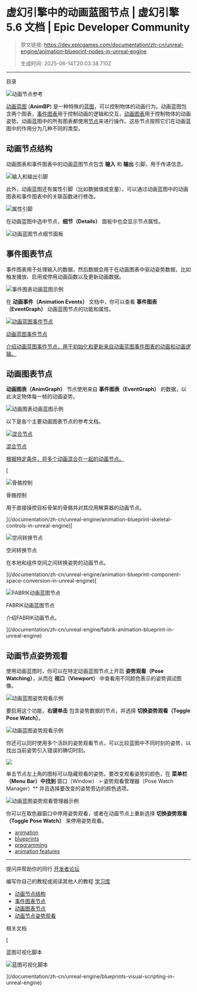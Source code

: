 # 虚幻引擎中的动画蓝图节点 | 虚幻引擎 5.6 文档 | Epic Developer Community

> 原文链接: https://dev.epicgames.com/documentation/zh-cn/unreal-engine/animation-blueprint-nodes-in-unreal-engine
> 
> 生成时间: 2025-06-14T20:03:38.710Z

---

目录

![动画节点参考](https://dev.epicgames.com/community/api/documentation/image/b34b522b-cb9c-4998-b4da-a2457e6af221?resizing_type=fill&width=1920&height=335)

[动画蓝图](/documentation/zh-cn/unreal-engine/animation-blueprints-in-unreal-engine) (**AnimBP**) 是一种特殊的[蓝图](/documentation/zh-cn/unreal-engine/blueprints-visual-scripting-in-unreal-engine)，可以控制物体的动画行为。动画蓝图包含两个图表，[事件图表](/documentation/zh-cn/unreal-engine/graphing-in-animation-blueprints-in-unreal-engine#%E4%BA%8B%E4%BB%B6%E5%9B%BE%E8%A1%A8)用于控制动画的逻辑和交互，[动画图表](/documentation/zh-cn/unreal-engine/graphing-in-animation-blueprints-in-unreal-engine#%E5%8A%A8%E7%94%BB%E5%9B%BE%E8%A1%A8)用于控制物体的动画姿势。动画蓝图中的所有图表都使用[节点](/documentation/zh-cn/unreal-engine/nodes-in-unreal-engine)来进行操作。这些节点按照它们在动画蓝图中的作用分为几种不同的类型。

## 动画节点结构

动画图表和事件图表中的动画蓝图节点包含 **输入** 和 **输出** 引脚，用于传递信息。

![输入和输出引脚](https://d1iv7db44yhgxn.cloudfront.net/documentation/images/77d845cf-43ac-4759-abbc-86adc70fffde/inputandoutputpins.png)

此外，动画蓝图还有属性引脚（比如数据值或变量），可以通过动画蓝图中的动画图表和事件图表中的关联函数进行修改。

![属性引脚](https://d1iv7db44yhgxn.cloudfront.net/documentation/images/01d3b5e8-9e8c-4506-a975-d3a1236fd7be/propertypins.png)

在动画蓝图中选中节点，**细节（Details）** 面板中也会显示节点属性。

![动画蓝图节点细节面板](https://d1iv7db44yhgxn.cloudfront.net/documentation/images/1fbf4d0f-3348-47c7-a7e9-49acffd70aca/detailspanel.png)

## 事件图表节点

事件图表用于处理输入的数据，然后数据会用于在动画图表中驱动姿势数据，比如触发播放、启用或停用动画函数以及更新动画数据。

![事件图表动画蓝图示例](https://d1iv7db44yhgxn.cloudfront.net/documentation/images/2f78c782-212b-4137-8813-057a98ddb32f/eventgraphex.png)

在 **动画事件（Animation Events）** 文档中，你可以查看 **事件图表（EventGraph）** 动画蓝图节点的功能和属性。

[](/documentation/zh-cn/unreal-engine/animation-blueprint-event-nodes-in-unreal-engine)

[![动画蓝图事件节点](https://d1iv7db44yhgxn.cloudfront.net/documentation/images/19d42b78-2fcd-43c7-bdd3-d9321519719b/topicimage.png)](/documentation/zh-cn/unreal-engine/animation-blueprint-event-nodes-in-unreal-engine)

[动画蓝图事件节点](/documentation/zh-cn/unreal-engine/animation-blueprint-event-nodes-in-unreal-engine)

[介绍动画蓝图事件节点，用于初始化和更新来自动画蓝图事件图表的动画和动画逻辑。](/documentation/zh-cn/unreal-engine/animation-blueprint-event-nodes-in-unreal-engine)

## 动画图表节点

**动画图表（AnimGraph）** 节点使用来自 **事件图表（EventGraph）** 的数据，以此决定物体每一帧的动画姿势。

![动画图表动画蓝图示例](https://d1iv7db44yhgxn.cloudfront.net/documentation/images/504d6b1e-362e-4010-9cfa-c10a40011ea4/animgraphex.png)

以下是各个主要动画图表节点的参考文档。

[](/documentation/zh-cn/unreal-engine/animation-blueprint-blend-nodes-in-unreal-engine)

[![混合节点](https://d1iv7db44yhgxn.cloudfront.net/documentation/images/e01faf4e-137c-4fb7-aab7-15ec7ff1d09a/topicimage.png)](/documentation/zh-cn/unreal-engine/animation-blueprint-blend-nodes-in-unreal-engine)

[混合节点](/documentation/zh-cn/unreal-engine/animation-blueprint-blend-nodes-in-unreal-engine)

[根据特定条件，将多个动画混合在一起的动画节点。](/documentation/zh-cn/unreal-engine/animation-blueprint-blend-nodes-in-unreal-engine)

[

![骨骼控制](https://d1iv7db44yhgxn.cloudfront.net/documentation/images/ce8b03e8-06d7-4814-a5ad-d330b6c7c319/topicimage.png)

骨骼控制

用于直接操控目标骨架的骨骼并对其应用解算器的动画节点。





](/documentation/zh-cn/unreal-engine/animation-blueprint-skeletal-controls-in-unreal-engine)[

![空间转换节点](https://d1iv7db44yhgxn.cloudfront.net/documentation/images/3b1dc153-683f-4455-9b63-a0f477156877/topicimage.png)

空间转换节点

在本地和组件空间之间转换姿势的动画节点。





](/documentation/zh-cn/unreal-engine/animation-blueprint-component-space-conversion-in-unreal-engine)[

![FABRIK动画蓝图节点](https://d1iv7db44yhgxn.cloudfront.net/documentation/images/748be41e-9d17-4c7d-8d76-b02f4a9d438b/topicimage.png)

FABRIK动画蓝图节点

介绍FABRIK动画节点。





](/documentation/zh-cn/unreal-engine/fabrik-animation-blueprint-in-unreal-engine)

## 动画节点姿势观看

使用动画蓝图时，你可以在特定动画蓝图节点上开启 **姿势观看（Pose Watching）**，从而在 **视口（Viewport）** 中查看用不同颜色表示的姿势调试图像。

![动画蓝图姿势观看示例](https://d1iv7db44yhgxn.cloudfront.net/documentation/images/e3d827c0-6978-4ef0-bbc7-fb41ed13a7f9/posewatch.png)

要启用这个功能，**右键单击** 包含姿势数据的节点，并选择 **切换姿势观看（Toggle Pose Watch）**。

![动画蓝图姿势观看示例](https://d1iv7db44yhgxn.cloudfront.net/documentation/images/feb468ec-c5e7-4775-aec4-23bc2a98a37e/toggleposewatch.png)

你还可以同时使用多个活跃的姿势观看节点，可以比较蓝图中不同时刻的姿势，以找出当前姿势引入错误的确切时刻。

![](https://d1iv7db44yhgxn.cloudfront.net/documentation/images/fed04e80-4569-4802-bac6-cb60f31d897d/posewatch.png)

单击节点左上角的图标可以隐藏观看的姿势。要改变观看姿势的颜色，在 **菜单栏（Menu Bar）中找到** 窗口（Window） > 姿势观看管理器（Pose Watch Manager）\*\* 并且选择要改变的姿势旁边的颜色选项。

![动画蓝图姿势观看管理器示例](https://d1iv7db44yhgxn.cloudfront.net/documentation/images/e9b628b7-a44a-4177-8d05-99163898552e/posewatchmanager.png)

你可以在取色器窗口中停用姿势观看，或者在动画节点上重新选择 **切换姿势观看（Toggle Pose Watch）** 来停用姿势观看。

-   [animation](https://dev.epicgames.com/community/search?query=animation)
-   [blueprints](https://dev.epicgames.com/community/search?query=blueprints)
-   [programming](https://dev.epicgames.com/community/search?query=programming)
-   [animation features](https://dev.epicgames.com/community/search?query=animation%20features)

* * *

提问并帮助你的同行 [开发者论坛](https://forums.unrealengine.com/categories?tag=unreal-engine)

编写你自己的教程或阅读其他人的教程 [学习库](https://dev.epicgames.com/community/unreal-engine/learning)

-   [动画节点结构](/documentation/zh-cn/unreal-engine/animation-blueprint-nodes-in-unreal-engine#%E5%8A%A8%E7%94%BB%E8%8A%82%E7%82%B9%E7%BB%93%E6%9E%84)
-   [事件图表节点](/documentation/zh-cn/unreal-engine/animation-blueprint-nodes-in-unreal-engine#%E4%BA%8B%E4%BB%B6%E5%9B%BE%E8%A1%A8%E8%8A%82%E7%82%B9)
-   [动画图表节点](/documentation/zh-cn/unreal-engine/animation-blueprint-nodes-in-unreal-engine#%E5%8A%A8%E7%94%BB%E5%9B%BE%E8%A1%A8%E8%8A%82%E7%82%B9)
-   [动画节点姿势观看](/documentation/zh-cn/unreal-engine/animation-blueprint-nodes-in-unreal-engine#%E5%8A%A8%E7%94%BB%E8%8A%82%E7%82%B9%E5%A7%BF%E5%8A%BF%E8%A7%82%E7%9C%8B)

相关文档

[

蓝图可视化脚本

![蓝图可视化脚本](https://dev.epicgames.com/community/api/documentation/image/a7cce2f7-f09a-4340-b3f4-2a5d4823bc46?resizing_type=fit&width=160&height=92)

](/documentation/zh-cn/unreal-engine/blueprints-visual-scripting-in-unreal-engine)
